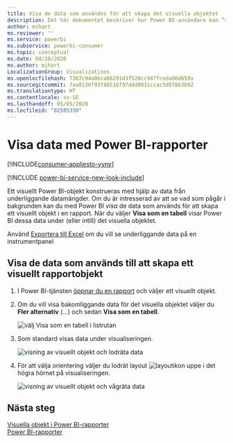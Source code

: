 ```yaml
---
title: Visa de data som användes för att skapa det visuella objektet
description: Det här dokumentet beskriver hur Power BI-användare kan ”se” de data som används för att skapa ett visuellt objekt.
author: mihart
ms.reviewer: ''
ms.service: powerbi
ms.subservice: powerbi-consumer
ms.topic: conceptual
ms.date: 04/28/2020
ms.author: mihart
LocalizationGroup: Visualizations
ms.openlocfilehash: 7367c94a0eca86291d3f520cc947fceda06d659a
ms.sourcegitcommit: 7aa0136f93f88516f97ddd8031ccac5d07863b92
ms.translationtype: HT
ms.contentlocale: sv-SE
ms.lasthandoff: 05/05/2020
ms.locfileid: "82585330"
---
```

# <a name="show-data-with-power-bi-reports"></a>Visa data med Power BI-rapporter

[!INCLUDE[consumer-appliesto-yyny](../includes/consumer-appliesto-yyny.md)]

[!INCLUDE [power-bi-service-new-look-include](../includes/power-bi-service-new-look-include.md)]

Ett visuellt Power BI-objekt konstrueras med hjälp av data från underliggande datamängder. Om du är intresserad av att se vad som pågår i bakgrunden kan du med Power BI *visa* de data som används för att skapa ett visuellt objekt i en rapport. När du väljer **Visa som en tabell** visar Power BI dessa data under (eller intill) det visuella objektet.

Använd [Exportera till Excel](end-user-export.md) om du vill se underliggande data på en instrumentpanel

## <a name="show-the-data-being-used-to-create-a-report-visual"></a>Visa de data som används till att skapa ett visuellt rapportobjekt
1. I Power BI-tjänsten [öppnar du en rapport](end-user-report-open.md) och väljer ett visuellt objekt.  
2. Om du vill visa bakomliggande data för det visuella objektet väljer du **Fler alternativ** (...) och sedan **Visa som en tabell**.
   
   ![välj Visa som en tabell i listrutan](./media/end-user-show-data/power-bi-show-data-vertical.png)
3. Som standard visas data under visualiseringen.
   
   ![visning av visuellt objekt och lodräta data](./media/end-user-show-data/power-bi-show-data-table.png)

4. För att välja orientering väljer du lodrät layout ![layoutikon](media/end-user-show-data/power-bi-vertical-icon-new.png) uppe i det högra hörnet på visualiseringen.
   
   ![visning av visuellt objekt och vågräta data](./media/end-user-show-data/power-bi-horizontal.png)

## <a name="next-steps"></a>Nästa steg
[Visuella objekt i Power BI-rapporter](../visuals/power-bi-report-visualizations.md)    
[Power BI-rapporter](end-user-reports.md)    
